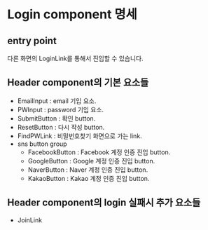 # Login component 명세

## entry point

다른 화면의 LoginLink를 통해서 진입할 수 있습니다.

## Header component의 기본 요소들
- EmailInput       : email 기입 요소.
- PWInput          : password 기입 요소.
- SubmitButton     : 확인 button.
- ResetButton      : 다시 작성 button.
- FindPWLink       : 비밀번호찾기 화면으로 가는 link.
- sns button group
  - FacebookButton : Facebook 계정 인증 진입 button.
  - GoogleButton   : Google 계정 인증 진입 button.
  - NaverButton    : Naver 계정 인증 진입 button.
  - KakaoButton    : Kakao 계정 인증 진입 button.

## Header component의 login 실패시 추가 요소들
- JoinLink